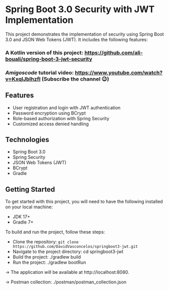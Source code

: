 # Spring Boot 3.0 Security with JWT Implementation
This project demonstrates the implementation of security using Spring Boot 3.0 and JSON Web Tokens (JWT). It includes the following features:

### A Kotlin version of this project: https://github.com/ali-bouali/spring-boot-3-jwt-security
### *Amigoscode* tutorial video: https://www.youtube.com/watch?v=KxqlJblhzfI (Subscribe the channel 😉)

## Features
* User registration and login with JWT authentication
* Password encryption using BCrypt
* Role-based authorization with Spring Security
* Customized access denied handling

## Technologies
* Spring Boot 3.0
* Spring Security
* JSON Web Tokens (JWT)
* BCrypt
* Gradle

## Getting Started
To get started with this project, you will need to have the following installed on your local machine:

* JDK 17+
* Gradle 7+


To build and run the project, follow these steps:

* Clone the repository: `git clone https://github.com/DavidVasconcelos/springboot3-jwt.git`
* Navigate to the project directory: cd springboot3-jwt
* Build the project: ./gradlew build
* Run the project: ./gradlew bootRun

-> The application will be available at http://localhost:8080.

-> Postman collection: ./postman/postman_collection.json
